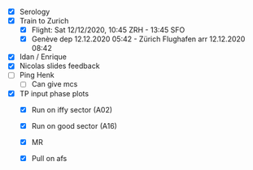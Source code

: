 - [x] Serology
- [x] Train to Zurich
  - [x] Flight: Sat 12/12/2020, 10:45 ZRH - 13:45 SFO
  - [x] Genève dep 12.12.2020 05:42 - Zürich Flughafen arr 12.12.2020 08:42
- [x] Idan / Enrique
- [x] Nicolas slides feedback
- [ ] Ping Henk
  - [ ] Can give mcs
- [x] TP input phase plots
  - [x] Run on iffy sector (A02)
  - [x] Run on good sector (A16)
  - [x] MR
  - [x] Pull on afs
  
